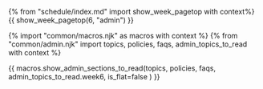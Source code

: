 {% from "schedule/index.md" import show_week_pagetop with context%}
{{ show_week_pagetop(6, "admin") }}

<div id="additional"></div>

{% import "common/macros.njk" as macros with context %}
{% from "common/admin.njk" import topics, policies, faqs, admin_topics_to_read with context %}

{{ macros.show_admin_sections_to_read(topics, policies, faqs, admin_topics_to_read.week6, is_flat=false ) }}